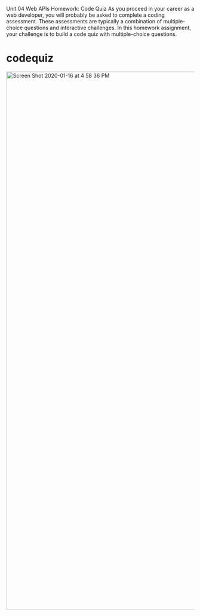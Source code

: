 Unit 04 Web APIs Homework: Code Quiz
As you proceed in your career as a web developer, you will probably be asked to complete a coding assessment. These assessments are typically a combination of multiple-choice questions and interactive challenges. In this homework assignment, your challenge is to build a code quiz with multiple-choice questions.

# codequiz

<img width="1438" alt="Screen Shot 2020-01-16 at 4 58 36 PM" src="https://user-images.githubusercontent.com/58280924/72570201-dabd5800-3881-11ea-884a-bbcf0193ae14.png">
